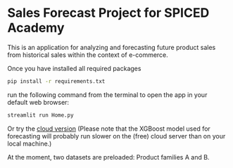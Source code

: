 # Sales Forecast Project for SPICED Academy

This is an application for analyzing and forecasting future product sales from historical sales within the context of e-commerce.

Once you have installed all required packages 
```bash
pip install -r requirements.txt

```

run the following command from the terminal to open the app in your default web browser:

```bash
streamlit run Home.py

```

Or try the [cloud version](https://automatic-sales-forecast-app.streamlit.app/)
(Please note that the XGBoost model used for forecasting will probably run slower on the (free) cloud server than on your local machine.)


At the moment, two datasets are preloaded: Product families A and B.

